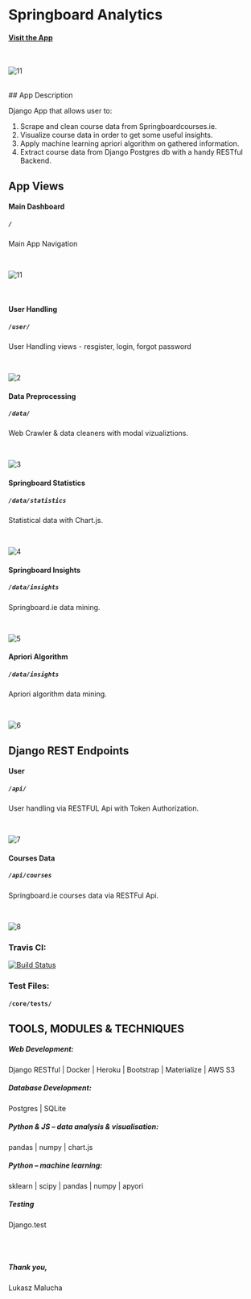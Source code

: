 # Springboard Analytics


#### [Visit the App](https://springboardanalytics.herokuapp.com/)

<br>

![11](https://user-images.githubusercontent.com/26208598/56591245-436ff080-65e0-11e9-8d53-a8d2d25299ec.JPG)

<br>
## App Description

Django App that allows user to:

1. Scrape and clean course data from Springboardcourses.ie.
3. Visualize course data in order to get some useful insights.
4. Apply machine learning apriori algorithm on gathered information.
5. Extract course data from Django Postgres db with a handy RESTful Backend.


## App Views

#### Main Dashboard
##### `/`

 Main App Navigation

<br>

![11](https://user-images.githubusercontent.com/26208598/56591245-436ff080-65e0-11e9-8d53-a8d2d25299ec.JPG)

<br>

#### User Handling
##### `/user/`

 User Handling views - resgister, login, forgot password

<br>

![2](https://user-images.githubusercontent.com/26208598/53902094-592d5480-4038-11e9-8000-704917c1da6a.jpg)

#### Data Preprocessing
##### `/data/`

 Web Crawler & data cleaners with modal vizualiztions.

<br>

![3](https://user-images.githubusercontent.com/26208598/53902551-4bc49a00-4039-11e9-8fa8-20a21e0995ac.jpg)

#### Springboard Statistics
##### `/data/statistics`

 Statistical data with Chart.js.

<br>

![4](https://user-images.githubusercontent.com/26208598/53902098-5b8fae80-4038-11e9-8fbc-54394cdc9203.jpg)


#### Springboard Insights
##### `/data/insights`

 Springboard.ie data mining.

<br>

![5](https://user-images.githubusercontent.com/26208598/53902099-5cc0db80-4038-11e9-9990-18d89e5479a5.png)

#### Apriori Algorithm
##### `/data/insights`

 Apriori algorithm data mining.

<br>

![6](https://user-images.githubusercontent.com/26208598/53902104-5e8a9f00-4038-11e9-9bee-c3a4225d6eed.jpg)


## Django REST Endpoints

#### User
##### `/api/`

 User handling via RESTFUL Api with Token Authorization.

<br>

![7](https://user-images.githubusercontent.com/26208598/53902106-5fbbcc00-4038-11e9-9ed0-848d3e11c1da.png)

#### Courses Data
##### `/api/courses`

 Springboard.ie courses data via RESTFul Api.

<br>

![8](https://user-images.githubusercontent.com/26208598/53902109-60ecf900-4038-11e9-8eda-d26e51ea516a.jpg)



### Travis CI:

[![Build Status](https://travis-ci.com/LukaszMalucha/Springboard-Insights.svg?branch=master)](https://travis-ci.com/LukaszMalucha/Springboard-Insights)

### Test Files:

#### `/core/tests/`


## TOOLS, MODULES & TECHNIQUES

##### Web Development:
Django RESTful | Docker | Heroku | Bootstrap | Materialize | AWS S3

##### Database Development:
Postgres | SQLite

##### Python & JS – data analysis & visualisation:
pandas | numpy | chart.js

##### Python – machine learning:
sklearn | scipy | pandas | numpy | apyori

##### Testing
Django.test



<br>
<br>

##### Thank you,

Lukasz Malucha



